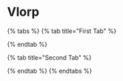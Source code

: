 # Vlorp

{% tabs %}
{% tab title="First Tab" %}

{% endtab %}

{% tab title="Second Tab" %}

{% endtab %}
{% endtabs %}
